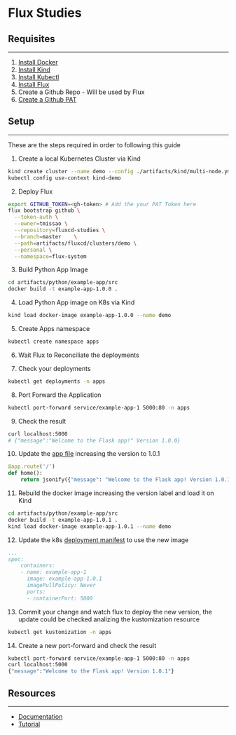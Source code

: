 # Flux Studies

## Requisites
---

1. [Install Docker](https://docs.docker.com/engine/install/ubuntu/)
2. [Install Kind](https://kind.sigs.k8s.io/docs/user/quick-start)
3. [Install Kubectl](https://kubernetes.io/docs/tasks/tools/install-kubectl-linux/)
4. [Install Flux](https://fluxcd.io/flux/installation/)
5. Create a Github Repo - Will be used by Flux
6. [Create a Github PAT](https://docs.github.com/en/authentication/keeping-your-account-and-data-secure/managing-your-personal-access-tokens)

## Setup
---

These are the steps required in order to following this guide


1. Create a local Kubernetes Cluster via Kind
```bash
kind create cluster --name demo --config ./artifacts/kind/multi-node.yml
kubectl config use-context kind-demo
```

2. Deploy Flux
```bash
export GITHUB_TOKEN=<gh-token> # Add the your PAT Token here
flux bootstrap github \
  --token-auth \
  --owner=tmissao \
  --repository=fluxcd-studies \
  --branch=master    \
  --path=artifacts/fluxcd/clusters/demo \
  --personal \
  --namespace=flux-system
```

3. Build Python App Image
```bash
cd artifacts/python/example-app/src
docker build -t example-app-1.0.0 .
```

4. Load Python App image on K8s via Kind
```bash
kind load docker-image example-app-1.0.0 --name demo
```

5. Create Apps namespace
```bash
kubectl create namespace apps
```

6. Wait Flux to Reconciliate the deployments

7. Check your deployments
```bash
kubectl get deployments -n apps
```

8. Port Forward the Application
```bash
kubectl port-forward service/example-app-1 5000:80 -n apps
```

9. Check the result
```bash
curl localhost:5000
# {"message":"Welcome to the Flask app!" Version 1.0.0}
```

10. Update the [app file](./artifacts/python/example-app/src/app.py) increasing the version to 1.0.1
```python
@app.route('/')
def home():
    return jsonify({"message": "Welcome to the Flask app! Version 1.0.1"})
```

11. Rebuild the docker image increasing the version label and load it on Kind
```bash
cd artifacts/python/example-app/src
docker build -t example-app-1.0.1 .
kind load docker-image example-app-1.0.1 --name demo
```

12. Update the k8s [deployment manifest](./artifacts/python/example-app/k8s/deployment.yaml) to use the new image
```yaml
...
spec:
    containers:
    - name: example-app-1
      image: example-app-1.0.1
      imagePullPolicy: Never
      ports:
      - containerPort: 5000
```

13. Commit your change and watch flux to deploy the new version, the update could be checked analizing the kustomization resource
```bash
kubectl get kustomization -n apps
```

14. Create a new port-forward and check the result
```bash
kubectl port-forward service/example-app-1 5000:80 -n apps
curl localhost:5000
{"message":"Welcome to the Flask app! Version 1.0.1"}
```

## Resources
---

- [Documentation](https://fluxcd.io/flux/concepts/)
- [Tutorial](https://www.youtube.com/watch?v=X5W_706-jSY)